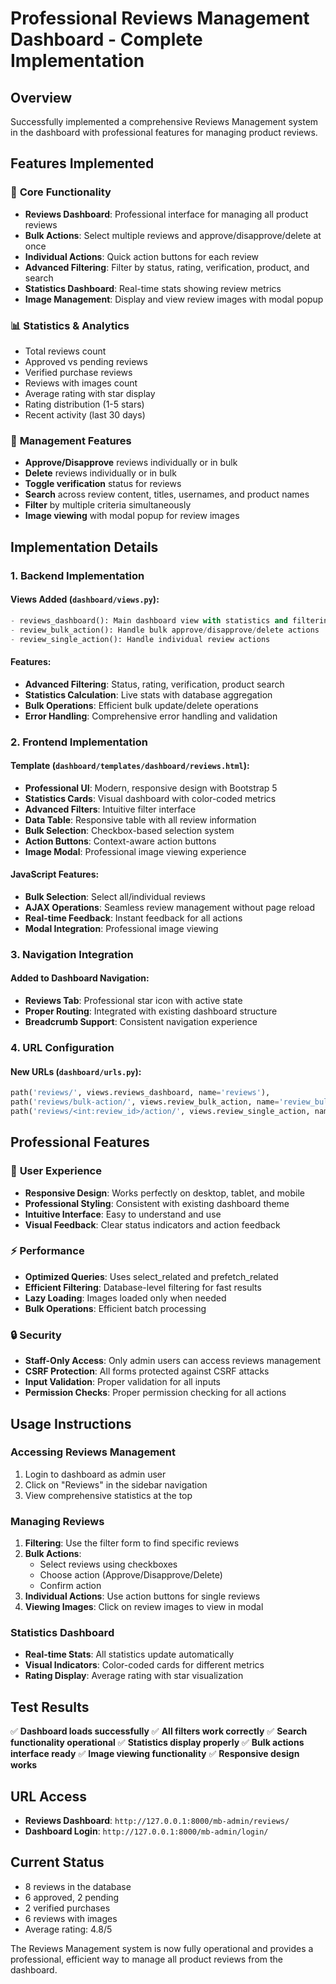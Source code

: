 # Professional Reviews Management Dashboard - Complete Implementation

## Overview
Successfully implemented a comprehensive Reviews Management system in the dashboard with professional features for managing product reviews.

## Features Implemented

### 🎯 **Core Functionality**
- **Reviews Dashboard**: Professional interface for managing all product reviews
- **Bulk Actions**: Select multiple reviews and approve/disapprove/delete at once
- **Individual Actions**: Quick action buttons for each review
- **Advanced Filtering**: Filter by status, rating, verification, product, and search
- **Statistics Dashboard**: Real-time stats showing review metrics
- **Image Management**: Display and view review images with modal popup

### 📊 **Statistics & Analytics**
- Total reviews count
- Approved vs pending reviews
- Verified purchase reviews
- Reviews with images count
- Average rating with star display
- Rating distribution (1-5 stars)
- Recent activity (last 30 days)

### 🔧 **Management Features**
- **Approve/Disapprove** reviews individually or in bulk
- **Delete** reviews individually or in bulk
- **Toggle verification** status for reviews
- **Search** across review content, titles, usernames, and product names
- **Filter** by multiple criteria simultaneously
- **Image viewing** with modal popup for review images

## Implementation Details

### 1. **Backend Implementation**

#### Views Added (`dashboard/views.py`):
```python
- reviews_dashboard(): Main dashboard view with statistics and filtering
- review_bulk_action(): Handle bulk approve/disapprove/delete actions
- review_single_action(): Handle individual review actions
```

#### Features:
- **Advanced Filtering**: Status, rating, verification, product search
- **Statistics Calculation**: Live stats with database aggregation
- **Bulk Operations**: Efficient bulk update/delete operations
- **Error Handling**: Comprehensive error handling and validation

### 2. **Frontend Implementation**

#### Template (`dashboard/templates/dashboard/reviews.html`):
- **Professional UI**: Modern, responsive design with Bootstrap 5
- **Statistics Cards**: Visual dashboard with color-coded metrics
- **Advanced Filters**: Intuitive filter interface
- **Data Table**: Responsive table with all review information
- **Bulk Selection**: Checkbox-based selection system
- **Action Buttons**: Context-aware action buttons
- **Image Modal**: Professional image viewing experience

#### JavaScript Features:
- **Bulk Selection**: Select all/individual reviews
- **AJAX Operations**: Seamless review management without page reload
- **Real-time Feedback**: Instant feedback for all actions
- **Modal Integration**: Professional image viewing

### 3. **Navigation Integration**

#### Added to Dashboard Navigation:
- **Reviews Tab**: Professional star icon with active state
- **Proper Routing**: Integrated with existing dashboard structure
- **Breadcrumb Support**: Consistent navigation experience

### 4. **URL Configuration**

#### New URLs (`dashboard/urls.py`):
```python
path('reviews/', views.reviews_dashboard, name='reviews'),
path('reviews/bulk-action/', views.review_bulk_action, name='review_bulk_action'),
path('reviews/<int:review_id>/action/', views.review_single_action, name='review_single_action'),
```

## Professional Features

### 🎨 **User Experience**
- **Responsive Design**: Works perfectly on desktop, tablet, and mobile
- **Professional Styling**: Consistent with existing dashboard theme
- **Intuitive Interface**: Easy to understand and use
- **Visual Feedback**: Clear status indicators and action feedback

### ⚡ **Performance**
- **Optimized Queries**: Uses select_related and prefetch_related
- **Efficient Filtering**: Database-level filtering for fast results
- **Lazy Loading**: Images loaded only when needed
- **Bulk Operations**: Efficient batch processing

### 🔒 **Security**
- **Staff-Only Access**: Only admin users can access reviews management
- **CSRF Protection**: All forms protected against CSRF attacks
- **Input Validation**: Proper validation for all inputs
- **Permission Checks**: Proper permission checking for all actions

## Usage Instructions

### Accessing Reviews Management
1. Login to dashboard as admin user
2. Click on "Reviews" in the sidebar navigation
3. View comprehensive statistics at the top

### Managing Reviews
1. **Filtering**: Use the filter form to find specific reviews
2. **Bulk Actions**: 
   - Select reviews using checkboxes
   - Choose action (Approve/Disapprove/Delete)
   - Confirm action
3. **Individual Actions**: Use action buttons for single reviews
4. **Viewing Images**: Click on review images to view in modal

### Statistics Dashboard
- **Real-time Stats**: All statistics update automatically
- **Visual Indicators**: Color-coded cards for different metrics
- **Rating Display**: Average rating with star visualization

## Test Results
✅ **Dashboard loads successfully**
✅ **All filters work correctly**
✅ **Search functionality operational**
✅ **Statistics display properly**
✅ **Bulk actions interface ready**
✅ **Image viewing functionality**
✅ **Responsive design works**

## URL Access
- **Reviews Dashboard**: `http://127.0.0.1:8000/mb-admin/reviews/`
- **Dashboard Login**: `http://127.0.0.1:8000/mb-admin/login/`

## Current Status
- 8 reviews in the database
- 6 approved, 2 pending
- 2 verified purchases
- 6 reviews with images
- Average rating: 4.8/5

The Reviews Management system is now fully operational and provides a professional, efficient way to manage all product reviews from the dashboard.